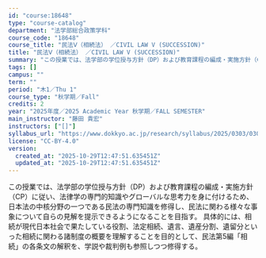 ```yaml
---
id: "course:18648"
type: "course-catalog"
department: "法学部総合政策学科"
course_code: "18648"
course_title: "民法Ⅴ（相続法） ／CIVIL LAW V (SUCCESSION)"
title: "民法Ⅴ（相続法） ／CIVIL LAW V (SUCCESSION)"
summary: "この授業では、法学部の学位授与方針（DP）および教育課程の編成・実施方針（CP）に従い、法律学の専門的知識やグローバルな思考力を身に付けるため、日本法の中核分野の一つである民法の専門知識を修得し、民法に関わる様々な事象について自らの見解を提…"
tags: []
campus: ""
term: ""
period: "木1／Thu 1"
course_type: "秋学期／Fall"
credits: 2
year: "2025年度／2025 Academic Year 秋学期／FALL SEMESTER"
main_instructor: "藤田 貴宏"
instructors: ["[]"]
syllabus_url: "https://www.dokkyo.ac.jp/research/syllabus/2025/0303/0303_18648_ja_JP.html"
license: "CC-BY-4.0"
version:
  created_at: "2025-10-29T12:47:51.635451Z"
  updated_at: "2025-10-29T12:47:51.635451Z"
---
```

この授業では、法学部の学位授与方針（DP）および教育課程の編成・実施方針（CP）に従い、法律学の専門的知識やグローバルな思考力を身に付けるため、日本法の中核分野の一つである民法の専門知識を修得し、民法に関わる様々な事象について自らの見解を提示できるようになることを目指す。 具体的には、相続が現代日本社会で果たしている役割、法定相続、遺言、遺産分割、遺留分といった相続に関わる諸制度の概要を理解することを目的として、民法第5編「相続」の各条文の解釈を、学説や裁判例も参照しつつ修得する。
